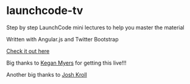 launchcode-tv
=============

Step by step LaunchCode mini lectures to help you master the material

Written with Angular.js and Twitter Bootstrap

[Check it out here](http://tv.launchcode.us/)

Big thanks to [Kegan Myers](http://terribleplan.com/) for getting this live!!!

Another big thanks to [Josh Kroll](https://github.com/comjosh64)



